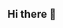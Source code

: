 ## Hi there 👋

<!--
**juanobi/Juanobi** is a ✨ _special_ ✨ repository because its `README.md` (this file) appears on your GitHub profile.

Here are some ideas to get you started:

- 🔭 I’m currently working on ...Making Git work
- 🌱 I’m currently learning ...How to Make Git work - then Pyhton
- 💬 Ask me about ...the late 1900's
- 📫 How to reach me: ..."Hey Juan!"
- ⚡ Fun fact: ...I know more than I imply.
-->
